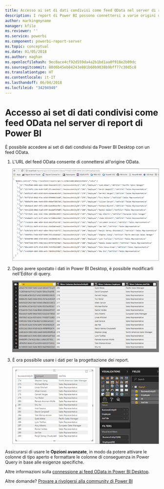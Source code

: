 ```yaml
---
title: Accesso ai set di dati condivisi come feed OData nel server di report di Power BI
description: I report di Power BI possono connettersi a varie origini dati. A seconda di come vengono usati i dati, sono disponibili diverse origini dati.
author: markingmyname
manager: kfile
ms.reviewer: ''
ms.service: powerbi
ms.component: powerbi-report-server
ms.topic: conceptual
ms.date: 01/05/2018
ms.author: maghan
ms.openlocfilehash: 9ec0ace4cf92d559da4a2b1bd1aa0f918e2b09dc
ms.sourcegitcommit: 80d6b45eb84243e801b60b9038b9bff77c30d5c8
ms.translationtype: HT
ms.contentlocale: it-IT
ms.lasthandoff: 06/04/2018
ms.locfileid: "34294940"
---
```

# <a name="accessing-shared-datasets-as-odata-feeds-in-power-bi-report-server"></a>Accesso ai set di dati condivisi come feed OData nel server di report di Power BI
È possibile accedere ai set di dati condivisi da Power BI Desktop con un feed OData.

1. L'URL del feed OData consente di connettersi all'origine OData.
   
    ![Origine del feed OData del server di report](media/access-dataset-odata/report-server-odata-feed.png)
2. Dopo avere spostato i dati in Power BI Desktop, è possibile modificarli nell'Editor di query.
   
    ![Editor di query di Power BI Desktop con feed OData](media/access-dataset-odata/report-server-odata-results-query-editor.png)
3. È ora possibile usare i dati per la progettazione dei report.
   
    ![Progettazione dei report di Power BI Desktop con feed OData](media/access-dataset-odata/report-server-odata-power-bi-desktop-report-design.png)

Assicurarsi di usare le **Opzioni avanzate**, in modo da potere attivare le colonne di tipo aperto e formattare le colonne di conseguenza in Power Query in base alle esigenze specifiche.

Altre informazioni sulla [connessione ai feed OData in Power BI Desktop](../desktop-connect-odata.md).

Altre domande? [Provare a rivolgersi alla community di Power BI](https://community.powerbi.com/)

